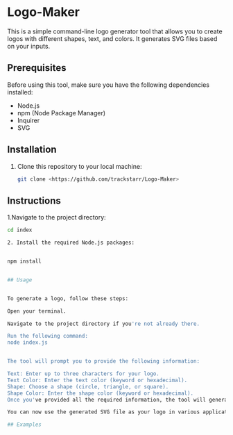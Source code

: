 # Logo-Maker

This is a simple command-line logo generator tool that allows you to create logos with different shapes, text, and colors. It generates SVG files based on your inputs.

## Prerequisites

Before using this tool, make sure you have the following dependencies installed:

- Node.js
- npm (Node Package Manager)
- Inquirer
- SVG
## Installation

1. Clone this repository to your local machine:

   ```bash
   git clone <https://github.com/trackstarr/Logo-Maker>


## Instructions
1.Navigate to the project directory:
  ```bash
  cd index

2. Install the required Node.js packages:


npm install


## Usage


To generate a logo, follow these steps:

Open your terminal.

Navigate to the project directory if you're not already there.

Run the following command:
node index.js


The tool will prompt you to provide the following information:

Text: Enter up to three characters for your logo.
Text Color: Enter the text color (keyword or hexadecimal).
Shape: Choose a shape (circle, triangle, or square).
Shape Color: Enter the shape color (keyword or hexadecimal).
Once you've provided all the required information, the tool will generate an SVG logo file and save it in the project directory. The filename will be based on the selected shape (e.g., circle.svg).

You can now use the generated SVG file as your logo in various applications.

## Examples
